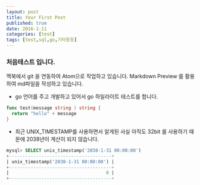 ```yaml
---
layout: post
title: Your First Post
published: true
date: 2016-1-11
categories: [test]
tags: [test,sql,go,기타등등]
---
```


### 처음테스트 입니다.

맥북에서 git 을 연동하여 Atom으로 작업하고 있습니다.
Markdown Preview 를 활용하여 md파일을 작성하고 있습니다.

* go 언어를 주고 개발하고 있어서 go 하일라이트 테스트를 합니다.
```go
func test(message string ) string {
  return "hello" + message
}
```
* 최근 UNIX_TIMESTAMP를 사용하면서 알게된 사실
아직도 32bit 를 사용하기 때문에 2038년이 계산이 되지 않습니다.

```sql
mysql> SELECT unix_timestamp('2038-1-31 00:00:00')
+--------------------------------------+
| unix_timestamp('2038-1-31 00:00:00') |
+--------------------------------------+
|                                    0 |
+--------------------------------------+
```
